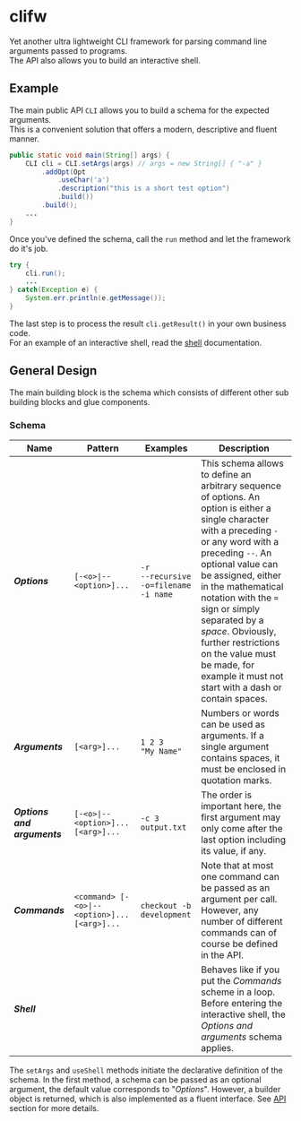 # clifw
Yet another ultra lightweight CLI framework for parsing command line arguments passed to programs.<br>
The API also allows you to build an interactive shell.

## Example
The main public API `CLI` allows you to build a schema for the expected arguments.<br>
This is a convenient solution that offers a modern, descriptive and fluent manner.

```java
public static void main(String[] args) {
    CLI cli = CLI.setArgs(args) // args = new String[] { "-a" }
        .addOpt(Opt
            .useChar('a')
            .description("this is a short test option")
            .build())
        .build();
    ...
}
```

Once you've defined the schema, call the `run` method and let the framework do it's job.

```java
try {
    cli.run();
    ...
} catch(Exception e) {
    System.err.println(e.getMessage());
}
```

The last step is to process the result `cli.getResult()` in your own business code.<br>
For an example of an interactive shell, read the [shell](docs/SHELL.md) documentation.

## General Design

The main building block is the schema which consists of different other sub building blocks and glue components.

### Schema

| Name                  | Pattern                 | Examples                                       | Description                                                                                                                                                                                                                                                                                                                                                                                                                         |
|-----------------------|-------------------------|------------------------------------------------|-------------------------------------------------------------------------------------------------------------------------------------------------------------------------------------------------------------------------------------------------------------------------------------------------------------------------------------------------------------------------------------------------------------------------------------|
| ***Options***         | `[-<o>\|--<option>]...`     | `-r`<br>`--recursive`<br>`-o=filename`<br>`-i name` | This schema allows to define an arbitrary sequence of options. An option is either a single character with a preceding `-` or any word with a preceding `--`. An optional value can be assigned, either in the mathematical notation with the `=` sign or simply separated by a *space*. Obviously, further restrictions on the value must be made, for example it must not start with a dash or contain spaces. |
| ***Arguments***       | `[<arg>]...`              | `1 2 3`<br>`"My Name"`                         | Numbers or words can be used as arguments. If a single argument contains spaces, it must be enclosed in quotation marks. |
| ***Options and arguments*** | `[-<o>\|--<option>]... [<arg>]...` | `-c 3 output.txt`                   | The order is important here, the first argument may only come after the last option including its value, if any. |
| ***Commands***        | `<command> [-<o>\|--<option>]... [<arg>]...` | `checkout -b development`         | Note that at most one command can be passed as an argument per call. However, any number of different commands can of course be defined in the API. |
| ***Shell***           |                         |                                                | Behaves like if you put the *Commands* scheme in a loop. Before entering the interactive shell, the *Options and arguments* schema applies. |

The `setArgs` and `useShell` methods initiate the declarative definition of the schema. In the first method, a schema can be passed as an optional argument, the default value corresponds to "*Options*". However, a builder object is returned, which is also implemented as a fluent interface. See [API](docs/API.md) section for more details.
